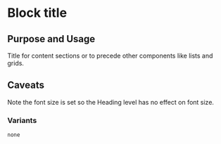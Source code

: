 # Block title

## Purpose and Usage
Title for content sections or to precede other components like lists and grids.

## Caveats
Note the font size is set so the Heading level has no effect on font size.

### Variants

```
none

```
